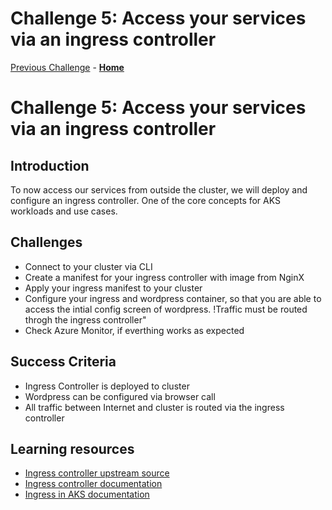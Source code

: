# Challenge 5: Access your services via an ingress controller

[Previous Challenge](./04-Scale-up.md) - **[Home](../README.md)**

# Challenge 5: Access your services via an ingress controller

## Introduction

To now access our services from outside the cluster, we will deploy and configure an ingress controller. One of the core concepts for AKS workloads and use cases.

## Challenges

* Connect to your cluster via CLI
* Create a manifest for your ingress controller with image from NginX
* Apply your ingress manifest to your cluster
* Configure your ingress and wordpress container, so that you are able to access the intial config screen of wordpress. !Traffic must be routed throgh the ingress controller"
* Check Azure Monitor, if everthing works as expected

## Success Criteria

* Ingress Controller is deployed to cluster
* Wordpress can be configured via browser call
* All traffic between Internet and cluster is routed via the ingress controller

## Learning resources

* [Ingress controller upstream source](https://docs.nginx.com/nginx-ingress-controller/installation/installation-with-manifests/)
* [Ingress controller documentation](https://docs.nginx.com/nginx-ingress-controller/)
* [Ingress in AKS documentation](https://learn.microsoft.com/en-us/azure/aks/ingress-basic?tabs=azure-cli)
